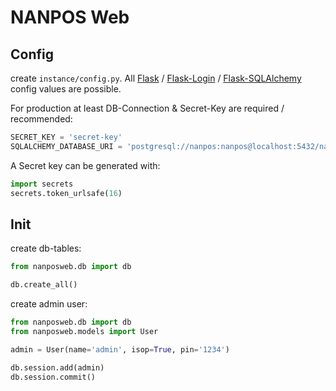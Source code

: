 # NANPOS Web

## Config
create `instance/config.py`. All [Flask](https://flask.palletsprojects.com/en/2.0.x/) / [Flask-Login](https://flask-login.readthedocs.io/en/latest/) / [Flask-SQLAlchemy](https://flask-sqlalchemy.palletsprojects.com/en/2.x/) config values are possible.

For production at least DB-Connection & Secret-Key are required / recommended:
```python
SECRET_KEY = 'secret-key'
SQLALCHEMY_DATABASE_URI = 'postgresql://nanpos:nanpos@localhost:5432/nanpos'
```

A Secret key can be generated with:
```python
import secrets
secrets.token_urlsafe(16)
```

## Init

create db-tables:

```python
from nanposweb.db import db

db.create_all()
```

create admin user:

```python
from nanposweb.db import db
from nanposweb.models import User

admin = User(name='admin', isop=True, pin='1234')

db.session.add(admin)
db.session.commit()
```